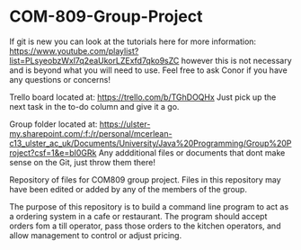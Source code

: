 # COM-809-Group-Project

If git is new you can look at the tutorials here for more information: https://www.youtube.com/playlist?list=PLsyeobzWxl7q2eaUkorLZExfd7qko9sZC however this is not necessary and is beyond what you will need to use. Feel free to ask Conor if you have any questions or concerns!

Trello board located at: https://trello.com/b/TGhDOQHx
Just pick up the next task in the to-do column and give it a go.

Group folder located at: https://ulster-my.sharepoint.com/:f:/r/personal/mcerlean-c13_ulster_ac_uk/Documents/University/Java%20Programming/Group%20Project?csf=1&e=bI0GRk
Any addditional files or documents that dont make sense on the Git, just throw them there!

Repository of files for COM809 group project.
Files in this repository may have been edited or added by any of the members of the group.

The purpose of this repository is to build a command line program to act as a ordering system in a cafe or restaurant.
The program should accept orders fom a till operator, pass those orders to the kitchen operators, and allow management to control or adjust pricing.
